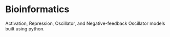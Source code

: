 # Bioinformatics
Activation, Repression, Oscillator, and Negative-feedback Oscillator models built using python.
